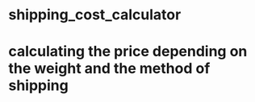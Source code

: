 # shipping_cost_calculator
# calculating the price depending on the weight and the method of shipping
